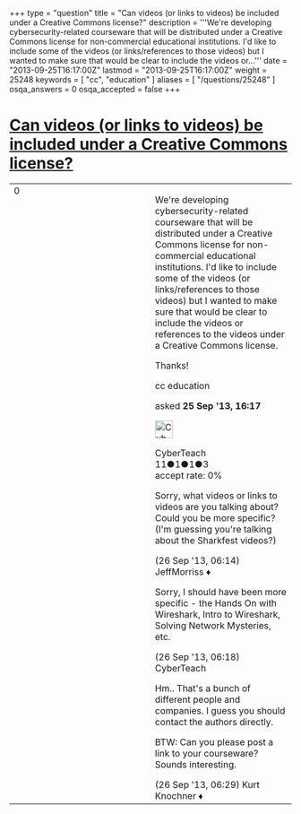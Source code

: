 +++
type = "question"
title = "Can videos (or links to videos) be included under a Creative Commons license?"
description = '''We&#x27;re developing cybersecurity-related courseware that will be distributed under a Creative Commons license for non-commercial educational institutions. I&#x27;d like to include some of the videos (or links/references to those videos) but I wanted to make sure that would be clear to include the videos or...'''
date = "2013-09-25T16:17:00Z"
lastmod = "2013-09-25T16:17:00Z"
weight = 25248
keywords = [ "cc", "education" ]
aliases = [ "/questions/25248" ]
osqa_answers = 0
osqa_accepted = false
+++

<div class="headNormal">

# [Can videos (or links to videos) be included under a Creative Commons license?](/questions/25248/can-videos-or-links-to-videos-be-included-under-a-creative-commons-license)

</div>

<div id="main-body">

<div id="askform">

<table id="question-table" style="width:100%;"><colgroup><col style="width: 50%" /><col style="width: 50%" /></colgroup><tbody><tr class="odd"><td style="width: 30px; vertical-align: top"><div class="vote-buttons"><div id="post-25248-score" class="post-score" title="current number of votes">0</div><div id="favorite-count" class="favorite-count"></div></div></td><td><div id="item-right"><div class="question-body"><p>We're developing cybersecurity-related courseware that will be distributed under a Creative Commons license for non-commercial educational institutions. I'd like to include some of the videos (or links/references to those videos) but I wanted to make sure that would be clear to include the videos or references to the videos under a Creative Commons license.</p><p>Thanks!</p></div><div id="question-tags" class="tags-container tags">cc education</div><div id="question-controls" class="post-controls"></div><div class="post-update-info-container"><div class="post-update-info post-update-info-user"><p>asked <strong>25 Sep '13, 16:17</strong></p><img src="https://secure.gravatar.com/avatar/3d568d903d205e5fdb7b14ae8a2d6f2f?s=32&amp;d=identicon&amp;r=g" class="gravatar" width="32" height="32" alt="CyberTeach&#39;s gravatar image" /><p>CyberTeach<br />
<span class="score" title="11 reputation points">11</span><span title="1 badges"><span class="badge1">●</span><span class="badgecount">1</span></span><span title="1 badges"><span class="silver">●</span><span class="badgecount">1</span></span><span title="3 badges"><span class="bronze">●</span><span class="badgecount">3</span></span><br />
<span class="accept_rate" title="Rate of the user&#39;s accepted answers">accept rate:</span> <span title="CyberTeach has no accepted answers">0%</span></p></div></div><div id="comments-container-25248" class="comments-container"><span id="25275"></span><div id="comment-25275" class="comment"><div id="post-25275-score" class="comment-score"></div><div class="comment-text"><p>Sorry, what videos or links to videos are you talking about? Could you be more specific? (I'm guessing you're talking about the Sharkfest videos?)</p></div><div id="comment-25275-info" class="comment-info"><span class="comment-age">(26 Sep '13, 06:14)</span> JeffMorriss ♦</div></div><span id="25276"></span><div id="comment-25276" class="comment"><div id="post-25276-score" class="comment-score"></div><div class="comment-text"><p>Sorry, I should have been more specific - the Hands On with Wireshark, Intro to Wireshark, Solving Network Mysteries, etc.</p></div><div id="comment-25276-info" class="comment-info"><span class="comment-age">(26 Sep '13, 06:18)</span> CyberTeach</div></div><span id="25278"></span><div id="comment-25278" class="comment"><div id="post-25278-score" class="comment-score"></div><div class="comment-text"><p>Hm.. That's a bunch of different people and companies. I guess you should contact the authors directly.</p><p>BTW: Can you please post a link to your courseware? Sounds interesting.</p></div><div id="comment-25278-info" class="comment-info"><span class="comment-age">(26 Sep '13, 06:29)</span> Kurt Knochner ♦</div></div></div><div id="comment-tools-25248" class="comment-tools"></div><div class="clear"></div><div id="comment-25248-form-container" class="comment-form-container"></div><div class="clear"></div></div></td></tr></tbody></table>

</div>

</div>

